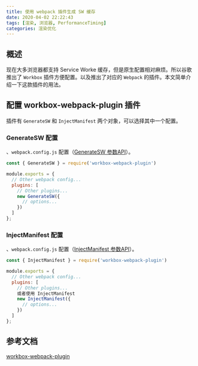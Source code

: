 ```yaml
---
title: 使用 webpack 插件生成 SW 缓存
date: 2020-04-02 22:22:43
tags: [渲染, 浏览器, PerformanceTiming]
categories: 渲染优化
---
```


## 概述

现在大多浏览器都支持 Service Worke 缓存，但是原生配置相对麻烦。所以谷歌推出了 `Workbox` 插件方便配置。以及推出了对应的 `Webpack` 的插件。本文简单介绍一下这款插件的用法。

## 配置 workbox-webpack-plugin 插件

插件有 `GenerateSW` 和 `InjectManifest` 两个对象，可以选择其中一个配置。

### GenerateSW 配置

、`webpack.config.js` 配置（[GenerateSW 参数API](https://developers.google.com/web/tools/workbox/reference-docs/latest/module-workbox-webpack-plugin.GenerateSW#GenerateSW)）。

```JavaScript
const { GenerateSW } = require('workbox-webpack-plugin')

module.exports = {
  // Other webpack config...
  plugins: [
    // Other plugins...
    new GenerateSW({
      // options...
    })
  ]
};
```

### InjectManifest 配置

、`webpack.config.js` 配置（[InjectManifest 参数API](https://developers.google.com/web/tools/workbox/reference-docs/latest/module-workbox-webpack-plugin.InjectManifest#InjectManifest)）。


```JavaScript
const { InjectManifest } = require('workbox-webpack-plugin')

module.exports = {
  // Other webpack config...
  plugins: [
    // Other plugins...
    或者使用 InjectManifest
    new InjectManifest({
      // options...
    })
  ]
};
```

## 参考文档

[workbox-webpack-plugin](https://developers.google.com/web/tools/workbox/modules/workbox-webpack-plugin)